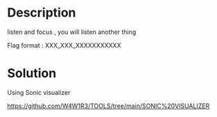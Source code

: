 # Description

listen and focus , you will listen another thing

Flag format : XXX_XXX_XXXXXXXXXXX

# Solution

Using Sonic visualizer


https://github.com/W4W1R3/TOOLS/tree/main/SONIC%20VISUALIZER
